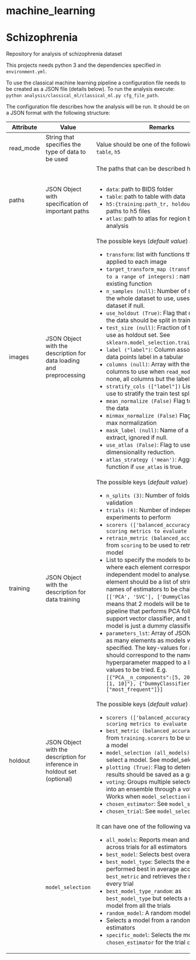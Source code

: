 # machine_learning
# Schizophrenia
Repository for analysis of schizophrenia dataset

This projects needs python 3 and the dependencies specified in `environment.yml`.

To use the classical machine learning pipeline a configuration file needs to be created as a JSON file (details below).
To run the analysis execute: `python analysis/classical_ml/classical_ml.py cfg_file_path`.

The configuration file describes how the analysis will be run. It should be on a JSON format with the following structure:

| Attribute | Value | Remarks |
|-----------|-------|-----------|
| read_mode | String that specifies the type of data to be used   | Value should be one of the following: `BIDS`, `table`, `h5`      |
| paths     | JSON Object with specification of important paths   | The paths that can be described here are:<ul> <br> <li>`data`: path to BIDS folder </li> <li>`table`: path to table with data </li> <li>`h5:{training:path_tr, holdout:path_ho}`: paths to h5 files </li> <li>`atlas`: path to atlas for region based analysis </li>  </ul>|
| images    | JSON Object with the description for data loading and preprocessing | The possible keys (*default value*) are: <br> <ul> <li>`transform`: list with functions that will be applied to each image </li> <li>`target_transform_map (transform labels to a range of integers)` : name of an existing function </li> <li>`n_samples (null)`: Number of samples of the whole dataset to use, uses the entire dataset if null. </li> <li>`use_holdout (True)`: Flag that determines if the data should be split in training test sets. </li> <li>`test_size (null)`: Fraction of the dataset to use as holdout set. See `sklearn.model_selection.train_test_split`. </li> <li>`label ("label")`: Column associated to the data points label in a tabular </li> <li>`columns (null)`: Array with the list of columns to use when `read_mode` is `table` . If none, all columns but the label are used. </li> <li>`stratify_cols (["label"])` List of columns use to stratify the train test split.</li> <li> `mean_normalize (False)` Flag to standarize the data </li> <li> `minmax_normalize (False)` Flag for min-max normalization </li> <li>`mask_label (null)`: Name of a region to extract, ignored if null. </li> <li> `use_atlas (False)`: Flag to use an atlas as a dimensionality reduction. </li> <li> `atlas_strategy ('mean')`: Aggregation function if `use_atlas` is true. </li></ul>|
| training  | JSON Object with the description for data training | The possible keys (*default value*) are: <br> <ul> <li>`n_splits (3)`: Number of folds for cross validation </li> <li>`trials (4)`: Number of independent experiments to perform </li> <li>`scorers (['balanced_accuracy']) list of scoring metrics to evaluate the model` </li> <li>`retrain_metric (balanced_accuracy)` Metric from `scoring` to be used to retrain the model</li><li> List to specify the models to be used, where each element corresponds to one independent model to analyse. Each element should be a list of strings with the names of estimators to be chained. E.g. `[['PCA', 'SVC'], ['DummyClassifier']]` means that 2 models will be tested, first a pipeline that performs PCA followed by a support vector classifier, and the second model is just a dummy classifier</li><li> `parameters_lst`: Array of JSON objects with as many elements as models were specified. The key-values for ach element should correspond to the name of a hyperparameter mapped to a list of the values to be tried. E.g. `[{"PCA__n_components":[5, 20], {"SVC__C:[1, 10]"}, {"DummyClassifier__strategy":["most_frequent"]}]` </li>|
| holdout   | JSON Object with the description for inference in holdout set (optional) |The possible keys (*default value*) are: <br> <ul><li>`scorers (['balanced_accuracy']) list of scoring metrics to evaluate the model` </li> <li>`best_metric (balanced_accuracy)` Metric from `training.scorers` to be used to select a model</li><li>`model_selection (all_models)`: strategy to select a model. See model_selection</li><li>`plotting (True)`: Flag to determine if the results should be saved as a graph</li><li>`voting`: Groups multiple selected models into an ensemble through a voting system. Works when `model_selection` is `all_models`</li><li>`chosen_estimator`: See `model_selection`</li><li>`chosen_trial`: See `model_selection`</li></ul>|
|           |`model_selection`| It can have one of the following values: <ul><li>`all_models`: Reports mean and variance across trials for all estimators</li><li>`best_model`: Selects best overall model</li><li>`best_model_type`: Selects the estimator that performed best in average according to `best_metric` and retrieves the models for every trial</li><li>`best_model_type_random`: as `best_model_type` but selects a random model from all the trials</li><li>`random_model`: A random model is selected</li><li>Selects a model from a random trial for all estimators</li><li>`specific_model`: Selects the models from `chosen_estimator` for the trial `chosen_trial`</li></ul>|
